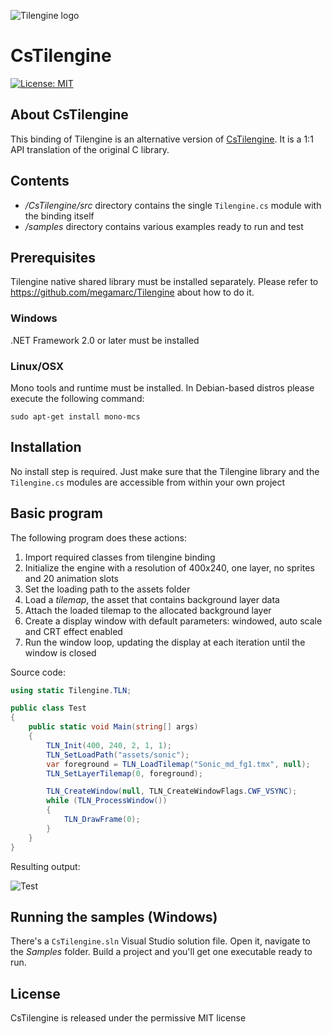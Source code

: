 ![Tilengine logo](Tilengine.png)
# CsTilengine
[![License: MIT](https://img.shields.io/badge/License-MIT-yellow.svg)](https://opensource.org/licenses/MIT)
## About CsTilengine
This binding of Tilengine is an alternative version of [CsTilengine](https://github.com/megamarc/CsTilengine). It is a 1:1 API translation of the original C library.

## Contents
* */CsTilengine/src* directory contains the single `Tilengine.cs` module with the binding itself
* */samples* directory contains various examples ready to run and test

## Prerequisites
Tilengine native shared library must be installed separately. Please refer to https://github.com/megamarc/Tilengine about how to do it.

### Windows
.NET Framework 2.0 or later must be installed

### Linux/OSX
Mono tools and runtime must be installed. In Debian-based distros please execute the following command:
```
sudo apt-get install mono-mcs
```

## Installation
No install step is required. Just make sure that the Tilengine library and the `Tilengine.cs` modules are accessible from within your own project

## Basic program
The following program does these actions:
1. Import required classes from tilengine binding
2. Initialize the engine with a resolution of 400x240, one layer, no sprites and 20 animation slots
3. Set the loading path to the assets folder
4. Load a *tilemap*, the asset that contains background layer data
5. Attach the loaded tilemap to the allocated background layer
6. Create a display window with default parameters: windowed, auto scale and CRT effect enabled
7. Run the window loop, updating the display at each iteration until the window is closed

Source code:
```csharp
using static Tilengine.TLN;

public class Test
{
    public static void Main(string[] args)
    {
        TLN_Init(400, 240, 2, 1, 1);
        TLN_SetLoadPath("assets/sonic");
        var foreground = TLN_LoadTilemap("Sonic_md_fg1.tmx", null);
        TLN_SetLayerTilemap(0, foreground);

        TLN_CreateWindow(null, TLN_CreateWindowFlags.CWF_VSYNC);
        while (TLN_ProcessWindow())
        {
            TLN_DrawFrame(0);
        }
    }
}
```

Resulting output:

![Test](test.png)

## Running the samples (Windows)
There's a `CsTilengine.sln` Visual Studio solution file. Open it, navigate to the *Samples* folder.
Build a project and you'll get one executable ready to run.

## License
CsTilengine is released under the permissive MIT license
